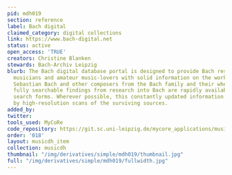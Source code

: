 ```yaml
---
pid: mdh019
section: reference
label: Bach digital
claimed_category: digital collections
link: https://www.bach-digital.net
status: active
open_access: 'TRUE'
creators: Christine Blanken
stewards: Bach-Archiv Leipzig
blurb: The Bach digital database portal is designed to provide Bach researchers, professional
  musicians and amateur music-lovers with solid information on the works of Johann
  Sebastian Bach and other composers from the Bach family and their whereabouts. Detailed,
  fully searchable findings from research into Bach are rapidly available via various
  search forms. Wherever possible, this constantly updated information is accompanied
  by high-resolution scans of the surviving sources.
added_by:
twitter:
tools_used: MyCoRe
code_repository: https://git.sc.uni-leipzig.de/mycore_applications/music
order: '018'
layout: musicdh_item
collection: musicdh
thumbnail: "/img/derivatives/simple/mdh019/thumbnail.jpg"
full: "/img/derivatives/simple/mdh019/fullwidth.jpg"
---
```

